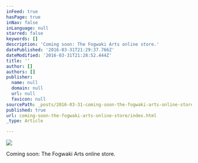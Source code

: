 ```yaml
---
inFeed: true
hasPage: true
inNav: false
inLanguage: null
starred: false
keywords: []
description: 'Coming soon: The Fogwaki Arts online store.'
datePublished: '2016-03-31T21:29:37.766Z'
dateModified: '2016-03-31T21:28:52.444Z'
title: ''
author: []
authors: []
publisher:
  name: null
  domain: null
  url: null
  favicon: null
sourcePath: _posts/2016-03-31-coming-soon-the-fogwaki-arts-online-store.md
published: true
url: coming-soon-the-fogwaki-arts-online-store/index.html
_type: Article

---
```

![](https://the-grid-user-content.s3-us-west-2.amazonaws.com/58bc0019-52be-4b81-bfff-3909ffd5f33a.jpg)

Coming soon: The Fogwaki Arts online store.